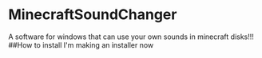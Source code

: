 # MinecraftSoundChanger
A software for windows that can use your own sounds in minecraft disks!!!
##How to install
I'm making an installer now
